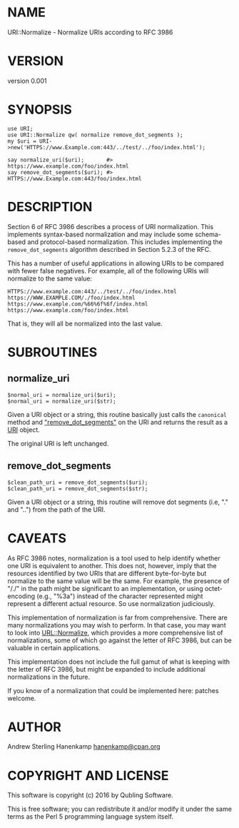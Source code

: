 # NAME

URI::Normalize - Normalize URIs according to RFC 3986

# VERSION

version 0.001

# SYNOPSIS

    use URI;
    use URI::Normalize qw( normalize remove_dot_segments );
    my $uri = URI->new('HTTPS://www.Example.com:443/../test/../foo/index.html');

    say normalize_uri($uri);       #> https://www.example.com/foo/index.html
    say remove_dot_segments($uri); #> HTTPS://www.Example.com:443/foo/index.html

# DESCRIPTION

Section 6 of RFC 3986 describes a process of URI normalization. This implements
syntax-based normalization and may include some schema-based and protocol-based
normalization. This includes implementing the `remove_dot_segments` algorithm
described in Section 5.2.3 of the RFC.

This has a number of useful applications in allowing URIs to be compared with
fewer false negatives. For example, all of the following URIs will normalize to
the same value:

    HTTPS://www.example.com:443/../test/../foo/index.html
    https://WWW.EXAMPLE.COM/./foo/index.html
    https://www.example.com/%66%6f%6f/index.html
    https://www.example.com/foo/index.html

That is, they will all be normalized into the last value.

# SUBROUTINES

## normalize\_uri

    $normal_uri = normalize_uri($uri);
    $normal_uri = normalize_uri($str);

Given a URI object or a string, this routine basically just calls the
`canonical` method and ["remove\_dot\_segments"](#remove_dot_segments) on the URI and returns the
result as a [URI](https://metacpan.org/pod/URI) object.

The original URI is left unchanged.

## remove\_dot\_segments

    $clean_path_uri = remove_dot_segments($uri);
    $clean_path_uri = remove_dot_segments($str);

Given a URI object or a string, this routine will remove dot segments (i.e, "."
and "..") from the path of the URI.

# CAVEATS

As RFC 3986 notes, normalization is a tool used to help identify whether
one URI is equivalent to another. This does not, however, imply that the
resources identified by two URIs that are different byte-for-byte but normalize
to the same value will be the same. For example, the presence of "/./" in the
path might be significant to an implementation, or using octet-encoding (e.g.,
"%3a") instead of the character represented might represent a different actual
resource. So use normalization judiciously.

This implementation of normalization is far from comprehensive. There are many
normalizations you may wish to perform. In that case, you may want to look into
[URL::Normalize](https://metacpan.org/pod/URL::Normalize), which provides a more comprehensive list of normalizations,
some of which go against the letter of RFC 3986, but can be valuable in certain
applications.

This implementation does not include the full gamut of what is keeping with the
letter of RFC 3986, but might be expanded to include additional normalizations
in the future.

If you know of a normalization that could be implemented here: patches welcome.

# AUTHOR

Andrew Sterling Hanenkamp <hanenkamp@cpan.org>

# COPYRIGHT AND LICENSE

This software is copyright (c) 2016 by Qubling Software.

This is free software; you can redistribute it and/or modify it under
the same terms as the Perl 5 programming language system itself.
